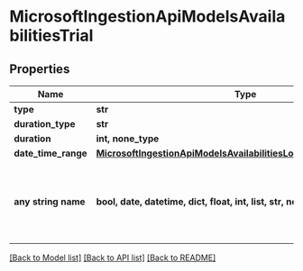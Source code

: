 # MicrosoftIngestionApiModelsAvailabilitiesTrial


## Properties
Name | Type | Description | Notes
------------ | ------------- | ------------- | -------------
**type** | **str** |  | [optional] 
**duration_type** | **str** |  | [optional] 
**duration** | **int, none_type** |  | [optional] 
**date_time_range** | [**MicrosoftIngestionApiModelsAvailabilitiesLocalizedDateTimeRange**](MicrosoftIngestionApiModelsAvailabilitiesLocalizedDateTimeRange.md) |  | [optional] 
**any string name** | **bool, date, datetime, dict, float, int, list, str, none_type** | any string name can be used but the value must be the correct type | [optional]

[[Back to Model list]](../README.md#documentation-for-models) [[Back to API list]](../README.md#documentation-for-api-endpoints) [[Back to README]](../README.md)


